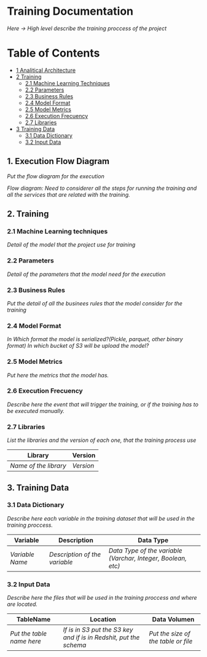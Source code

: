 # Training Documentation

*Here -> High level describe the training proccess of the project*

# Table of Contents

* [1 Analitical Architecture](1-analitical-architecture)
* [2 Training](2-training)
  * [2.1 Machine Learning Techniques](21-machine-learning-techniques)
  * [2.2 Parameters](22-parameters)
  * [2.3 Business Rules](23-business-rules)
  * [2.4 Model Format](24-model-format)
  * [2.5 Model Metrics](25-model-metrics)
  * [2.6 Execution Frecuency](26-execution-frecuency)
  * [2.7 Libraries](27-libraries)
* [3 Training Data](3-training-data)
  * [3.1 Data Dictionary](31-data-dictionary)
  * [3.2 Input Data](32-input-data)

## 1. Execution Flow Diagram
*Put the flow diagram for the execution*

*Flow diagram: Need to considerer all the steps for running the training and all the services that are related with the training.*

## 2. Training

### 2.1 Machine Learning techniques
*Detail of the model that the project use for training*

### 2.2 Parameters
*Detail of the parameters that the model need for the execution*

### 2.3 Business Rules
*Put the detail of all the businees rules that the model consider for the training*

### 2.4 Model Format
*In Which format the model is serialized?(Pickle, parquet, other binary format)*
*In which bucket of S3 will be upload the model?*

### 2.5 Model Metrics
*Put here the metrics that the model has.*

### 2.6 Execution Frecuency
*Describe here the event that will trigger the training, or if the training has to be executed manually.*

### 2.7 Libraries
*List the libraries and the version of each one, that the training process use*

|Library|Version|
|-------|-------|
|*Name of the library*|*Version*|

## 3. Training Data
### 3.1 Data Dictionary
*Describe here each variable in the training dataset that will be used in the training proccess.*

|Variable|Description|Data Type|
|--------|-----------|---------|
|*Variable Name*|*Description of the variable*|*Data Type of the variable (Varchar, Integer, Boolean, etc)*|

### 3.2 Input Data
*Describe here the files that will be used in the training proccess and where are located.*

|TableName|Location|Data Volumen|
|---------|--------|------------|
|*Put the table name here*|*If is in S3 put the S3 key and if is in Redshit, put the schema*|*Put the size of the table or file*|
